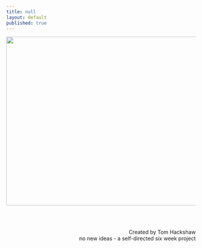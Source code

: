 ```yaml
---
title: null
layout: default
published: true
---
```


<center>
<a href="http://p4.tomhackshaw.com/exhibit/saturday19.html"><img src="https://c1.staticflickr.com/1/696/21520875632_dc54a75769_o.jpg" width="800" height="450"></a>

<br><br>

<div align="right">
Created by Tom Hackshaw
<br>
no new ideas - a self-directed six week project
</div>
